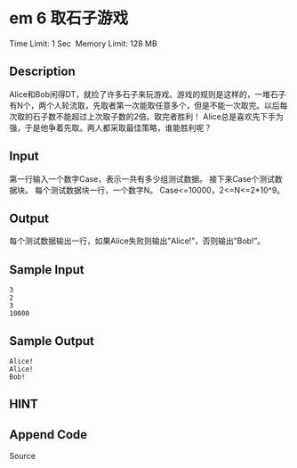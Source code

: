 # em 6  取石子游戏
Time Limit: 1 Sec  Memory Limit: 128 MB


## Description
Alice和Bob闲得DT，就捡了许多石子来玩游戏。游戏的规则是这样的，一堆石子有N个，两个人轮流取，先取者第一次能取任意多个，但是不能一次取完。以后每次取的石子数不能超过上次取子数的2倍。取完者胜利！
Alice总是喜欢先下手为强，于是他争着先取。两人都采取最佳策略，谁能胜利呢？


## Input
第一行输入一个数字Case，表示一共有多少组测试数据。
接下来Case个测试数据块。
每个测试数据块一行，一个数字N。
Case<=10000，2<=N<=2*10^9。


## Output
﻿每个测试数据输出一行，如果Alice失败则输出”Alice!”，否则输出”Bob!”。


## Sample Input
```
3
2
3
10000

```
## Sample Output
```
Alice!
Alice!
Bob!

```

## HINT


## Append Code
Source